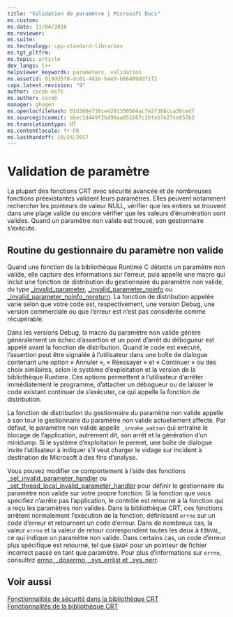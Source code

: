 ```yaml
---
title: "Validation de paramètre | Microsoft Docs"
ms.custom: 
ms.date: 11/04/2016
ms.reviewer: 
ms.suite: 
ms.technology: cpp-standard-libraries
ms.tgt_pltfrm: 
ms.topic: article
dev_langs: C++
helpviewer_keywords: parameters, validation
ms.assetid: 019dd5f0-dc61-4d2e-b4e9-b66409ddf1f2
caps.latest.revision: "9"
author: corob-msft
ms.author: corob
manager: ghogen
ms.openlocfilehash: 01d200e716ce4291350584ac7e2f388cca30cedf
ms.sourcegitcommit: ebec1d449f2bd98aa851667c2bfeb7e27ce657b2
ms.translationtype: HT
ms.contentlocale: fr-FR
ms.lasthandoff: 10/24/2017
---
```

# <a name="parameter-validation"></a>Validation de paramètre
La plupart des fonctions CRT avec sécurité avancée et de nombreuses fonctions préexistantes valident leurs paramètres. Elles peuvent notamment rechercher les pointeurs de valeur NULL, vérifier que les entiers se trouvent dans une plage valide ou encore vérifier que les valeurs d’énumération sont valides. Quand un paramètre non valide est trouvé, son gestionnaire s’exécute.  
  
## <a name="invalid-parameter-handler-routine"></a>Routine du gestionnaire du paramètre non valide  
 Quand une fonction de la bibliothèque Runtime C détecte un paramètre non valide, elle capture des informations sur l’erreur, puis appelle une macro qui inclut une fonction de distribution du gestionnaire du paramètre non valide, du type [_invalid_parameter](../c-runtime-library/reference/invalid-parameter-functions.md), [_invalid_parameter_noinfo](../c-runtime-library/reference/invalid-parameter-functions.md) ou [_invalid_parameter_noinfo_noreturn](../c-runtime-library/reference/invalid-parameter-functions.md). La fonction de distribution appelée varie selon que votre code est, respectivement, une version Debug, une version commerciale ou que l’erreur est n’est pas considérée comme récupérable. 
 
 Dans les versions Debug, la macro du paramètre non valide génère généralement un échec d’assertion et un point d’arrêt du débogueur est appelé avant la fonction de distribution. Quand le code est exécuté, l’assertion peut être signalée à l’utilisateur dans une boîte de dialogue contenant une option « Annuler », « Réessayer » et « Continuer » ou des choix similaires, selon le système d’exploitation et la version de la bibliothèque Runtime. Ces options permettent à l’utilisateur d’arrêter immédiatement le programme, d’attacher un débogueur ou de laisser le code existant continuer de s’exécuter, ce qui appelle la fonction de distribution. 
 
 La fonction de distribution du gestionnaire du paramètre non valide appelle à son tour le gestionnaire du paramètre non valide actuellement affecté. Par défaut, le paramètre non valide appelle `_invoke_watson` qui entraîne le blocage de l’application, autrement dit, son arrêt et la génération d’un minidump. Si le système d’exploitation le permet, une boîte de dialogue invite l’utilisateur à indiquer s’il veut charger le vidage sur incident à destination de Microsoft à des fins d’analyse.   
  
 Vous pouvez modifier ce comportement à l’aide des fonctions [_set_invalid_parameter_handler](../c-runtime-library/reference/set-invalid-parameter-handler-set-thread-local-invalid-parameter-handler.md) ou [_set_thread_local_invalid_parameter_handler](../c-runtime-library/reference/set-invalid-parameter-handler-set-thread-local-invalid-parameter-handler.md) pour définir le gestionnaire du paramètre non valide sur votre propre fonction. Si la fonction que vous spécifiez n’arrête pas l’application, le contrôle est retourné à la fonction qui a reçu les paramètres non valides. Dans la bibliothèque CRT, ces fonctions arrêtent normalement l’exécution de la fonction, définissent `errno` sur un code d’erreur et retournent un code d’erreur. Dans de nombreux cas, la valeur `errno` et la valeur de retour correspondent toutes les deux à `EINVAL`, ce qui indique un paramètre non valide. Dans certains cas, un code d’erreur plus spécifique est retourné, tel que `EBADF` pour un pointeur de fichier incorrect passé en tant que paramètre. Pour plus d’informations sur `errno`, consultez [errno, _doserrno, _sys_errlist et _sys_nerr](../c-runtime-library/errno-doserrno-sys-errlist-and-sys-nerr.md).  
  
## <a name="see-also"></a>Voir aussi  
 [Fonctionnalités de sécurité dans la bibliothèque CRT](../c-runtime-library/security-features-in-the-crt.md)   
 [Fonctionnalités de la bibliothèque CRT](../c-runtime-library/crt-library-features.md)